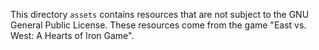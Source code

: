 This directory `assets` contains resources that are not subject to the
GNU General Public License. These resources come from the game "East vs. West: A Hearts of Iron Game".
